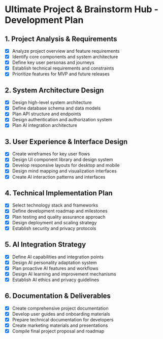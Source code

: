 # Ultimate Project & Brainstorm Hub - Development Plan

## 1. Project Analysis & Requirements
- [x] Analyze project overview and feature requirements
- [x] Identify core components and system architecture
- [x] Define key user personas and journeys
- [x] Establish technical requirements and constraints
- [x] Prioritize features for MVP and future releases

## 2. System Architecture Design
- [x] Design high-level system architecture
- [x] Define database schema and data models
- [x] Plan API structure and endpoints
- [x] Design authentication and authorization system
- [x] Plan AI integration architecture

## 3. User Experience & Interface Design
- [x] Create wireframes for key user flows
- [x] Design UI component library and design system
- [x] Develop responsive layouts for desktop and mobile
- [x] Design mind mapping and visualization interfaces
- [x] Create AI interaction patterns and interfaces

## 4. Technical Implementation Plan
- [x] Select technology stack and frameworks
- [x] Define development roadmap and milestones
- [x] Plan testing and quality assurance approach
- [x] Design deployment and scaling strategy
- [x] Establish security and privacy protocols

## 5. AI Integration Strategy
- [x] Define AI capabilities and integration points
- [x] Design AI personality adaptation system
- [x] Plan proactive AI features and workflows
- [x] Design AI learning and improvement mechanisms
- [x] Establish AI ethics and privacy guidelines

## 6. Documentation & Deliverables
- [x] Create comprehensive project documentation
- [x] Develop user guides and onboarding materials
- [x] Prepare technical documentation for developers
- [x] Create marketing materials and presentations
- [x] Compile final project proposal and roadmap